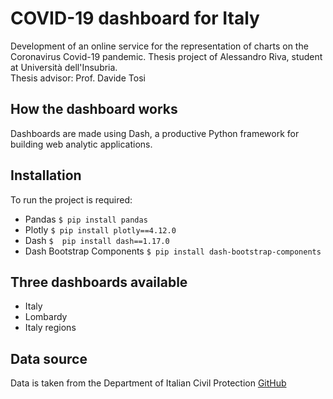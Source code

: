 # COVID-19 dashboard for Italy

Development of an online service for the representation of charts on the Coronavirus Covid-19 pandemic.
Thesis project of Alessandro Riva, student at Università dell'Insubria.  
Thesis advisor: Prof. Davide Tosi



## How the dashboard works

Dashboards are made using Dash,  a productive Python framework for building web analytic applications.



## Installation

To run the project is required:

- Pandas    `$ pip install pandas`
- Plotly    `$ pip install plotly==4.12.0`
- Dash      `$  pip install dash==1.17.0`
- Dash Bootstrap Components `$ pip install dash-bootstrap-components`

## Three dashboards available

- Italy
- Lombardy
- Italy regions

## Data source

Data is taken from the Department of Italian Civil Protection [GitHub](https://github.com/pcm-dpc/COVID-19)
